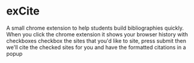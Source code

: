 # exCite
A small chrome extension to help students build bibliographies quickly.
When you click the chrome extension it shows your browser history with checkboxes
checkbox the sites that you'd like to site, press submit
then we'll cite the checked sites for you and have the formatted citations in a popup

